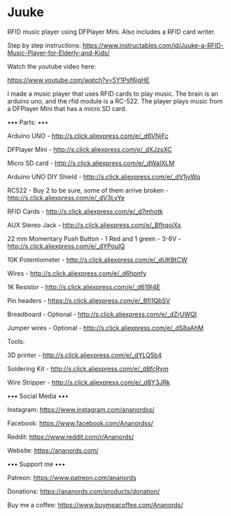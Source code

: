 # Juuke
RFID music player using DFPlayer Mini. Also includes a RFID card writer.

Step by step instructions:
https://www.instructables.com/id/Juuke-a-RFID-Music-Player-for-Elderly-and-Kids/


Watch the youtube video here:

https://www.youtube.com/watch?v=5Y1Psf6igHE


I made a music player that uses RFID cards to play music. The brain is an arduino uno, and the rfid module is a RC-522. The player plays music from a DFPlayer Mini that has a micro SD card.


••• Parts: ••• 



Arduino UNO - http://s.click.aliexpress.com/e/_d6VNjFc

DFPlayer Mini - http://s.click.aliexpress.com/e/_dXJzsXC

Micro SD card - http://s.click.aliexpress.com/e/_dWaIXLM

Arduino UNO DIY Shield - http://s.click.aliexpress.com/e/_dV1jyWq

RC522 - Buy 2 to be sure, some of them arrive broken - http://s.click.aliexpress.com/e/_dV3LvYe



RFID Cards - http://s.click.aliexpress.com/e/_d7mhotk

AUX Stereo Jack - http://s.click.aliexpress.com/e/_BfhqoiXs

22 mm Momentary Push Button - 1 Red and 1 green - 3-6V - http://s.click.aliexpress.com/e/_dYPouIQ

10K Potentiometer - http://s.click.aliexpress.com/e/_dUKBtCW

Wires - http://s.click.aliexpress.com/e/_d6hpnfy

1K Resistor - http://s.click.aliexpress.com/e/_d619I4E

Pin headers - https://s.click.aliexpress.com/e/_Bfi1QbSV

Breadboard - Optional - http://s.click.aliexpress.com/e/_dZrUWQI

Jumper wires - Optional - http://s.click.aliexpress.com/e/_dS8aAhM


Tools:

3D printer - http://s.click.aliexpress.com/e/_dYLQ5b4

Soldering Kit - http://s.click.aliexpress.com/e/_d8fcRym

Wire Stripper - http://s.click.aliexpress.com/e/_d8Y3JRk





 ••• Social Media ••• 

Instagram: https://www.instagram.com/ananordss/

Facebook: https://www.facebook.com/Ananordss/

Reddit: https://www.reddit.com/r/Ananords/

Website: https://ananords.com/


••• Support me ••• 

Patreon: https://www.patreon.com/ananords

Donations: https://ananords.com/products/donation/

Buy me a coffee: https://www.buymeacoffee.com/Ananords/



